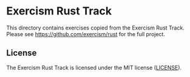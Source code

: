 # Exercism Rust Track

This directory contains exercises copied from the Exercism Rust Track. Please
see <https://github.com/exercism/rust> for the full project.

## License

The Exercism Rust Track is licensed under the MIT license ([LICENSE](LICENSE)).
